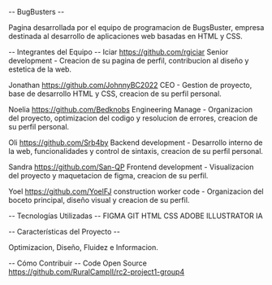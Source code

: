 -- BugBusters --

Pagina desarrollada por el equipo de programacion de BugsBuster, empresa destinada al desarrollo de aplicaciones web basadas en HTML y CSS.

-- Integrantes del Equipo --
Iciar
https://github.com/rgiciar
Senior development - Creacion de su pagina de perfil, contribucion al diseño y estetica de la web.

Jonathan
https://github.com/JohnnyBC2022
CEO - Gestion de proyecto, base de desarrollo HTML y CSS, creacion de su perfil personal.

Noelia
https://github.com/Bedknobs
Engineering Manage - Organizacion del proyecto, optimizacion del codigo y resolucion de errores, creacion de su perfil personal.

Oli
https://github.com/Srb4by
Backend development - Desarrollo interno de la web, funcionalidades y control de sintaxis, creacion de su perfil personal.

Sandra
https://github.com/San-QP
Frontend development - Visualizacion del proyecto y maquetacion de figma, creacion de su perfil.

Yoel
https://github.com/YoelFJ
construction worker code - Organizacion del boceto principal, diseño visual y creacion de su perfil.

    

-- Tecnologías Utilizadas --
FIGMA
GIT
HTML
CSS
ADOBE ILLUSTRATOR
IA


-- Características del Proyecto --

Optimizacion, Diseño, Fluidez e  Informacion.

-- Cómo Contribuir --
Code Open Source
https://github.com/RuralCampII/rc2-project1-group4

